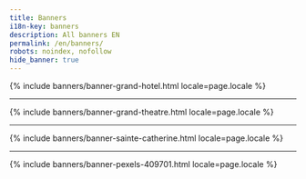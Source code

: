 ```yaml
---
title: Banners
i18n-key: banners
description: All banners EN
permalink: /en/banners/
robots: noindex, nofollow
hide_banner: true
---
```


{% include banners/banner-grand-hotel.html locale=page.locale %}
<hr class="wrapper">
{% include banners/banner-grand-theatre.html locale=page.locale %}
<hr class="wrapper">
{% include banners/banner-sainte-catherine.html locale=page.locale %}
<hr class="wrapper">
{% include banners/banner-pexels-409701.html locale=page.locale %}
